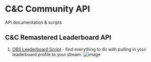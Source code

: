 # C&C Community API 
API documentation &amp; scripts

## C&C Remastered Leaderboard API 

1. [OBS Leaderboard Script](https://github.com/cnc-community/api/tree/master/obs-scripts/fetch-leaderboard-rank) - find everything to do with pulling in your leaderboard profile to your stream.
    ![image](https://user-images.githubusercontent.com/6104940/90895778-8dc2d680-e3ba-11ea-997c-51bd78b80c6e.png)

    
